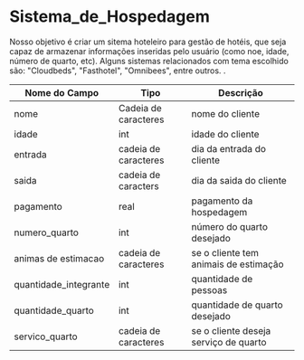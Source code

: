 # Sistema_de_Hospedagem
Nosso objetivo é criar um sitema hoteleiro para gestão de hotéis, que seja capaz de armazenar  informações inseridas pelo usuário (como noe, idade, número de quarto, etc). Alguns sistemas relacionados com tema escolhido são: "Cloudbeds", "Fasthotel", "Omnibees", entre outros.
.


|Nome do Campo|Tipo|Descrição|
|-------------|----|---------|
|nome |Cadeia de caracteres|nome do cliente|
|idade|int|idade do cliente|
|entrada|cadeia de caracteres|dia da entrada do cliente|
|saida|cadeia de caracters|dia da saida do cliente|
|pagamento|real|pagamento da hospedagem|
|numero_quarto|int|número do quarto desejado|
|animas de estimacao|cadeia de caracteres|se o cliente tem animais de estimação|
|quantidade_integrante|int|quantidade  de pessoas|
|quantidade_quarto|int|quantidade de quarto desejado|
|servico_quarto|cadeia de caracteres|se o cliente deseja serviço de quarto|
